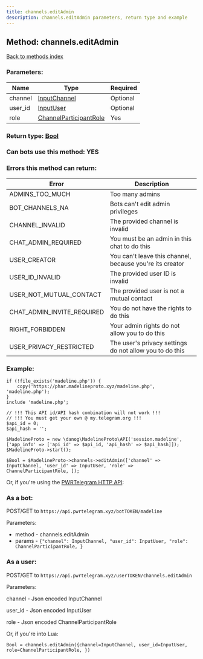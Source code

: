 ```yaml
---
title: channels.editAdmin
description: channels.editAdmin parameters, return type and example
---
```

## Method: channels.editAdmin  
[Back to methods index](index.md)


### Parameters:

| Name     |    Type       | Required |
|----------|---------------|----------|
|channel|[InputChannel](../types/InputChannel.md) | Optional|
|user\_id|[InputUser](../types/InputUser.md) | Optional|
|role|[ChannelParticipantRole](../types/ChannelParticipantRole.md) | Yes|


### Return type: [Bool](../types/Bool.md)

### Can bots use this method: **YES**


### Errors this method can return:

| Error    | Description   |
|----------|---------------|
|ADMINS_TOO_MUCH|Too many admins|
|BOT_CHANNELS_NA|Bots can't edit admin privileges|
|CHANNEL_INVALID|The provided channel is invalid|
|CHAT_ADMIN_REQUIRED|You must be an admin in this chat to do this|
|USER_CREATOR|You can't leave this channel, because you're its creator|
|USER_ID_INVALID|The provided user ID is invalid|
|USER_NOT_MUTUAL_CONTACT|The provided user is not a mutual contact|
|CHAT_ADMIN_INVITE_REQUIRED|You do not have the rights to do this|
|RIGHT_FORBIDDEN|Your admin rights do not allow you to do this|
|USER_PRIVACY_RESTRICTED|The user's privacy settings do not allow you to do this|


### Example:


```
if (!file_exists('madeline.php')) {
    copy('https://phar.madelineproto.xyz/madeline.php', 'madeline.php');
}
include 'madeline.php';

// !!! This API id/API hash combination will not work !!!
// !!! You must get your own @ my.telegram.org !!!
$api_id = 0;
$api_hash = '';

$MadelineProto = new \danog\MadelineProto\API('session.madeline', ['app_info' => ['api_id' => $api_id, 'api_hash' => $api_hash]]);
$MadelineProto->start();

$Bool = $MadelineProto->channels->editAdmin(['channel' => InputChannel, 'user_id' => InputUser, 'role' => ChannelParticipantRole, ]);
```

Or, if you're using the [PWRTelegram HTTP API](https://pwrtelegram.xyz):

### As a bot:

POST/GET to `https://api.pwrtelegram.xyz/botTOKEN/madeline`

Parameters:

* method - channels.editAdmin
* params - `{"channel": InputChannel, "user_id": InputUser, "role": ChannelParticipantRole, }`



### As a user:

POST/GET to `https://api.pwrtelegram.xyz/userTOKEN/channels.editAdmin`

Parameters:

channel - Json encoded InputChannel

user_id - Json encoded InputUser

role - Json encoded ChannelParticipantRole




Or, if you're into Lua:

```
Bool = channels.editAdmin({channel=InputChannel, user_id=InputUser, role=ChannelParticipantRole, })
```

